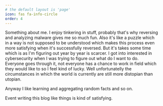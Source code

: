```yaml
---
# the default layout is 'page'
icon: fas fa-info-circle
order: 4
---
```


<!-- > Add Markdown syntax content to file `_tabs/about.md`{: .filepath } and it will show up on this page.
{: .prompt-tip } -->

Something about me. I enjoy tinkering in stuff, probably that's why reversing and analyzing malware gives me so much fun. Also it's like a puzzle which in a way is not supposed to be understood which makes this process even more satisfying when it's successfully reversed. But it's takes some time which is as I'm figuring out year by year is scarcer.
I got into interested in cybersecurity when I was trying to figure out what do I want to do. Everyone goes through it, not everyone has a chance to work in field which they would like to so I feel kind of lucky. Well unfortunatelly the circumstances in which the world is currently are still more distopian than utopian.

Anyway I like learning and aggregating random facts and so on. 

Event writing this blog like things is kind of satisfying.

